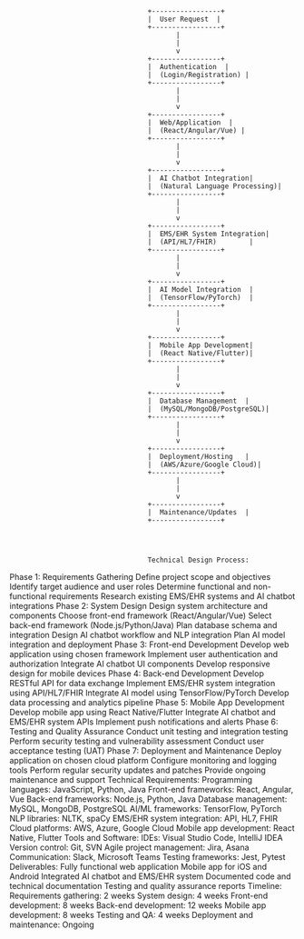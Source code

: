                                       +-----------------+
                                      |  User Request  |
                                      +-----------------+
                                             |
                                             |
                                             v
                                      +-----------------+
                                      |  Authentication  |
                                      |  (Login/Registration) |
                                      +-----------------+
                                             |
                                             |
                                             v
                                      +-----------------+
                                      |  Web/Application  |
                                      |  (React/Angular/Vue) |
                                      +-----------------+
                                             |
                                             |
                                             v
                                      +-----------------+
                                      |  AI Chatbot Integration|
                                      |  (Natural Language Processing)|
                                      +-----------------+
                                             |
                                             |
                                             v
                                      +-----------------+
                                      |  EMS/EHR System Integration|
                                      |  (API/HL7/FHIR)        |
                                      +-----------------+
                                             |
                                             |
                                             v
                                      +-----------------+
                                      |  AI Model Integration  |
                                      |  (TensorFlow/PyTorch)  |
                                      +-----------------+
                                             |
                                             |
                                             v
                                      +-----------------+
                                      |  Mobile App Development|
                                      |  (React Native/Flutter)|
                                      +-----------------+
                                             |
                                             |
                                             v
                                      +-----------------+
                                      |  Database Management  |
                                      |  (MySQL/MongoDB/PostgreSQL)|
                                      +-----------------+
                                             |
                                             |
                                             v
                                      +-----------------+
                                      |  Deployment/Hosting   |
                                      |  (AWS/Azure/Google Cloud)|
                                      +-----------------+
                                             |
                                             |
                                             v
                                      +-----------------+
                                      |  Maintenance/Updates  |
                                      +-----------------+




                                      Technical Design Process:
Phase 1: Requirements Gathering
Define project scope and objectives
Identify target audience and user roles
Determine functional and non-functional requirements
Research existing EMS/EHR systems and AI chatbot integrations
Phase 2: System Design
Design system architecture and components
Choose front-end framework (React/Angular/Vue)
Select back-end framework (Node.js/Python/Java)
Plan database schema and integration
Design AI chatbot workflow and NLP integration
Plan AI model integration and deployment
Phase 3: Front-end Development
Develop web application using chosen framework
Implement user authentication and authorization
Integrate AI chatbot UI components
Develop responsive design for mobile devices
Phase 4: Back-end Development
Develop RESTful API for data exchange
Implement EMS/EHR system integration using API/HL7/FHIR
Integrate AI model using TensorFlow/PyTorch
Develop data processing and analytics pipeline
Phase 5: Mobile App Development
Develop mobile app using React Native/Flutter
Integrate AI chatbot and EMS/EHR system APIs
Implement push notifications and alerts
Phase 6: Testing and Quality Assurance
Conduct unit testing and integration testing
Perform security testing and vulnerability assessment
Conduct user acceptance testing (UAT)
Phase 7: Deployment and Maintenance
Deploy application on chosen cloud platform
Configure monitoring and logging tools
Perform regular security updates and patches
Provide ongoing maintenance and support
Technical Requirements:
Programming languages: JavaScript, Python, Java
Front-end frameworks: React, Angular, Vue
Back-end frameworks: Node.js, Python, Java
Database management: MySQL, MongoDB, PostgreSQL
AI/ML frameworks: TensorFlow, PyTorch
NLP libraries: NLTK, spaCy
EMS/EHR system integration: API, HL7, FHIR
Cloud platforms: AWS, Azure, Google Cloud
Mobile app development: React Native, Flutter
Tools and Software:
IDEs: Visual Studio Code, IntelliJ IDEA
Version control: Git, SVN
Agile project management: Jira, Asana
Communication: Slack, Microsoft Teams
Testing frameworks: Jest, Pytest
Deliverables:
Fully functional web application
Mobile app for iOS and Android
Integrated AI chatbot and EMS/EHR system
Documented code and technical documentation
Testing and quality assurance reports
Timeline:
Requirements gathering: 2 weeks
System design: 4 weeks
Front-end development: 8 weeks
Back-end development: 12 weeks
Mobile app development: 8 weeks
Testing and QA: 4 weeks
Deployment and maintenance: Ongoing
